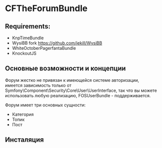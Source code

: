 CFTheForumBundle
================

Requirements:
-------------

- KnpTimeBundle
- WysiBB fork https://github.com/jekill/WysiBB
- WhiteOctoberPagerfantaBundle
- KnockoutJS


Основные возможности и концепции
--------------------------------

Форум жестко не привязан к имеющейся системе авторизации, имеется зависимость только
от Symfony\Component\Security\Core\User\UserInterface, так что вы можете использовать любую реализацию,
FOSUserBundle - поддерживается.


Форум имеет три основных сущности:

- Категория
- Топик
- Пост

Инсталяция
----------




